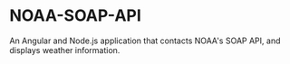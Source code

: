 # NOAA-SOAP-API
An Angular and Node.js application that contacts NOAA's SOAP API, and displays weather information.
